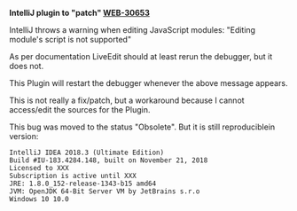 **IntelliJ plugin to "patch" [WEB-30653](https://youtrack.jetbrains.net/issue/WEB-30653)**

IntelliJ throws a warning when editing JavaScript modules: "Editing module's script is not supported"

As per documentation LiveEdit should at least rerun the debugger, but it does not.

This Plugin will restart the debugger whenever the above message appears.

This is not really a fix/patch, but a workaround because I cannot access/edit the sources for the Plugin.

This bug was moved to the status "Obsolete". But it is still reproduciblein version:

    IntelliJ IDEA 2018.3 (Ultimate Edition)
    Build #IU-183.4284.148, built on November 21, 2018
    Licensed to XXX
    Subscription is active until XXX
    JRE: 1.8.0_152-release-1343-b15 amd64
    JVM: OpenJDK 64-Bit Server VM by JetBrains s.r.o
    Windows 10 10.0